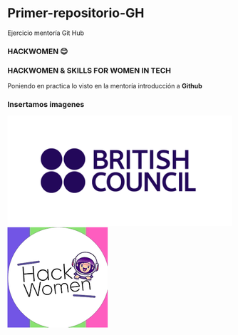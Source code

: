 # Primer-repositorio-GH
Ejercicio mentoría Git Hub


### HACKWOMEN 😊

### HACKWOMEN & SKILLS FOR WOMEN IN TECH 

Poniendo en practica lo visto en la mentoría introducción a
**Github**

### Insertamos imagenes

![hack](imagen/britishcouncil.png)
![hack](imagen/hackwomen.png)